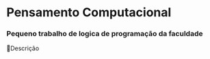 # Pensamento Computacional

### Pequeno trabalho de logica de programação da faculdade

📁Descrição


